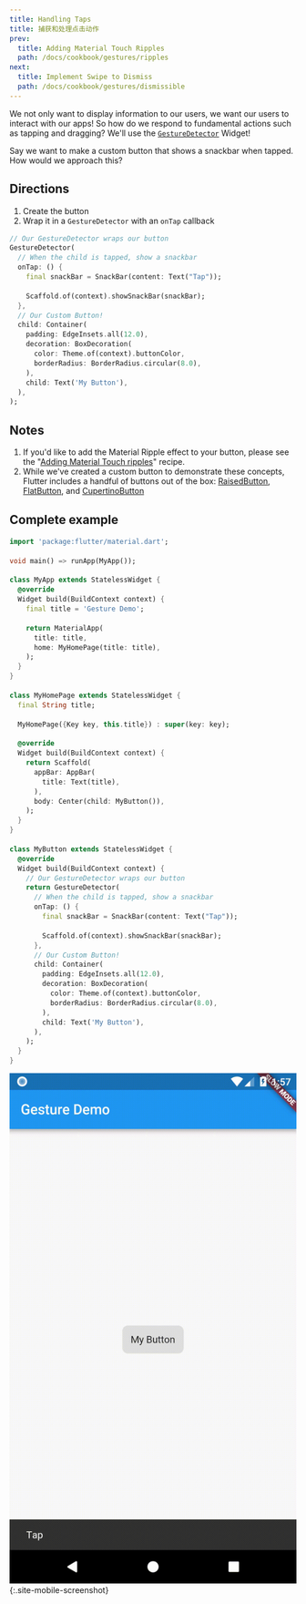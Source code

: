 ```yaml
---
title: Handling Taps
title: 捕获和处理点击动作
prev:
  title: Adding Material Touch Ripples
  path: /docs/cookbook/gestures/ripples
next:
  title: Implement Swipe to Dismiss
  path: /docs/cookbook/gestures/dismissible
---
```


We not only want to display information to our users, we want our users to
interact with our apps! So how do we respond to fundamental actions such as
tapping and dragging? We'll use the
[`GestureDetector`]({{site.api}}/flutter/widgets/GestureDetector-class.html)
Widget!

Say we want to make a custom button that shows a snackbar when tapped. How would
we approach this?

## Directions

  1. Create the button
  2. Wrap it in a `GestureDetector` with an `onTap` callback

<!-- skip -->
```dart
// Our GestureDetector wraps our button
GestureDetector(
  // When the child is tapped, show a snackbar
  onTap: () {
    final snackBar = SnackBar(content: Text("Tap"));

    Scaffold.of(context).showSnackBar(snackBar);
  },
  // Our Custom Button!
  child: Container(
    padding: EdgeInsets.all(12.0),
    decoration: BoxDecoration(
      color: Theme.of(context).buttonColor,
      borderRadius: BorderRadius.circular(8.0),
    ),
    child: Text('My Button'),
  ),
);
```

## Notes

  1. If you'd like to add the Material Ripple effect to your button, please
  see the "[Adding Material Touch ripples](/docs/cookbook/gestures/ripples/)" recipe.
  2. While we've created a custom button to demonstrate these concepts, Flutter
  includes a handful of buttons out of the box:
  [RaisedButton]({{site.api}}/flutter/material/RaisedButton-class.html),
  [FlatButton]({{site.api}}/flutter/material/FlatButton-class.html),
  and [CupertinoButton]({{site.api}}/flutter/cupertino/CupertinoButton-class.html)


## Complete example

```dart
import 'package:flutter/material.dart';

void main() => runApp(MyApp());

class MyApp extends StatelessWidget {
  @override
  Widget build(BuildContext context) {
    final title = 'Gesture Demo';

    return MaterialApp(
      title: title,
      home: MyHomePage(title: title),
    );
  }
}

class MyHomePage extends StatelessWidget {
  final String title;

  MyHomePage({Key key, this.title}) : super(key: key);

  @override
  Widget build(BuildContext context) {
    return Scaffold(
      appBar: AppBar(
        title: Text(title),
      ),
      body: Center(child: MyButton()),
    );
  }
}

class MyButton extends StatelessWidget {
  @override
  Widget build(BuildContext context) {
    // Our GestureDetector wraps our button
    return GestureDetector(
      // When the child is tapped, show a snackbar
      onTap: () {
        final snackBar = SnackBar(content: Text("Tap"));

        Scaffold.of(context).showSnackBar(snackBar);
      },
      // Our Custom Button!
      child: Container(
        padding: EdgeInsets.all(12.0),
        decoration: BoxDecoration(
          color: Theme.of(context).buttonColor,
          borderRadius: BorderRadius.circular(8.0),
        ),
        child: Text('My Button'),
      ),
    );
  }
}
```

![Handling Taps Demo](/images/cookbook/handling-taps.gif){:.site-mobile-screenshot}
